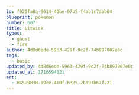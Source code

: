 ```yaml
---
id: f925fa8a-9614-40be-97b5-f4ab1c7dab04
blueprint: pokemon
number: 607
title: Litwick
types:
  - ghost
  - fire
author: 4d8d6ede-5963-429f-9c2f-74b897007e0c
tags:
  - basic
updated_by: 4d8d6ede-5963-429f-9c2f-74b897007e0c
updated_at: 1716594321
art:
  - 84529838-19ee-410f-b325-2b193b67f221
---
```

